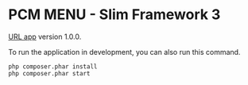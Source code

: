 # PCM MENU - Slim Framework 3

[URL app](https://pcm-menu.herokuapp.com/) version 1.0.0.

To run the application in development, you can also run this command.

    php composer.phar install
	php composer.phar start

